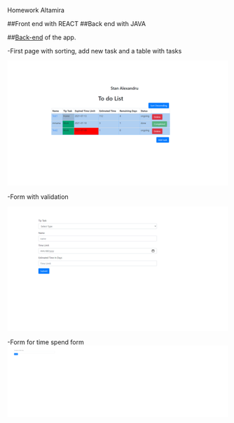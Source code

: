 Homework Altamira

##Front end with REACT
##Back end with JAVA

##[Back-end](https://github.com/stanalexandrucode/altamirabe) of the app.


-First page with sorting, add new task and a table with tasks

![Table task](/img/firstpage.png 'Task Table')

-Form with validation

![Task form](/img/taskFrom.png 'Task Form')



-Form for time spend form
![Table time](/img/timeSpend.png 'Time Spend')


